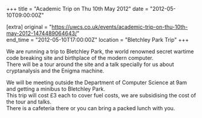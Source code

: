 +++
title = "Academic Trip on Thu 10th May 2012"
date = "2012-05-10T09:00:00Z"

[extra]
original = "https://uwcs.co.uk/events/academic-trip-on-thu-10th-may-2012-1474489064643/"    
end_time = "2012-05-10T17:00:00Z"
location = "Bletchley Park Trip"
+++

We are running a trip to Bletchley Park, the world renowned secret wartime code breaking site and birthplace of the modern computer.  
There will be a tour around the site and a talk specially for us about cryptanalysis and the Enigma machine.

We will be meeting outside the Department of Computer Science at 9am and getting a minibus to Bletchley Park.  
This trip will cost £3 each to cover fuel costs, we are subsidising the cost of the tour and talks.  
There is a cafeteria there or you can bring a packed lunch with you.

